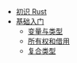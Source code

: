 * [初识 Rust](rust-learning/1.0.md)
* [基础入门]()
  + [变量与类型](rust-learning/2.1.md)
  + [所有权和借用](rust-learning/2.2.md)
  + [复合类型](rust-learning/2.3.md)







